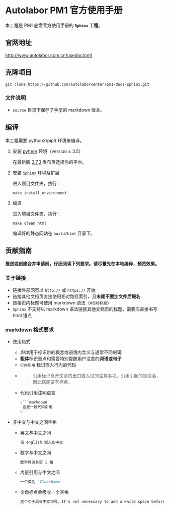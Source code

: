 # Autolabor PM1 官方使用手册

本工程是 PM1 底盘官方使用手册的 **`Sphinx` 工程**。

## 官网地址
<http://www.autolabor.com.cn/usedoc/pm1>

## 克隆项目

```shell
git clone https://github.com/autolaborcenter/pm1-docs-sphinx.git
```

### 文件说明

* `source` 目录下保存了手册的 markdown 版本。

## 编译

本工程需要 python3/pip3 环境来编译。

1. 安装 [python](https://www.python.org/) 环境（version ≥ 3.5）

   在最新版 [3.7.3](https://www.python.org/downloads/release/python-373/) 发布页选择你的平台。

2. 安装 [`Sphinx`](https://www.sphinx-doc.org) 环境及扩展

   进入项目文件夹，执行：

   ```shell
   make install_environment
   ```

3. 编译

   进入项目文件夹，执行：

   ```shell
   make clean html
   ```

   编译好的静态网站在 `build/html` 目录下。

## 贡献指南

**推送或创建合并申请前，仔细阅读下列要求。请尽量先在本地编译，预览效果。**

### 关于链接

* 链接外部网页以 `http://` 或 `https://` 开始
* 链接其他文档页直接使用相对路径索引，且**末尾不要加文件后缀名**
* 链接页内标题可使用 markdown 语法（`#目标标题`）
* `Sphinx` 不支持以 markdown 语法链接其他文档页的标题，需要应直接书写 html 锚点

### markdown 格式要求

* 使用格式

  * *斜体*用于标识新的概念或语境内含义与通常不同的**词**
  * **粗体**标识重点和需要特别提醒用户注意的**词语或句子**
  * `行内引用` 标识嵌入行内的代码
  * > 引用标识离开文章的出口或大段的注意事项。引用引起的是段落，因此结尾要有标点。
  * 代码引用注明语言
    ```markdown
    \```markdown
     这是一段代码引用
    \``` 
    ```

* 非中文与中文之间空格

  * 英文与中文之间
    ```markdown
    当 english 嵌入到中文
    ```
  * 数字与中文之间
    ```markdown
    数字两边各空 1 格
    ```
  * 内嵌引用与中文之间
    ```markdown
    一个类名 `ClassName`
    ```
  * 全角标点会吸收一个空格
    ```markdown
    这个句子后有中文句号。It's not necessary to add a white space before this sentence. 但半角标点与中文之间仍需空格。
    ```
